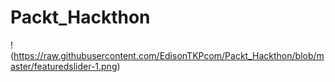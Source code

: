 # Packt_Hackthon
!(https://raw.githubusercontent.com/EdisonTKPcom/Packt_Hackthon/blob/master/featuredslider-1.png)
